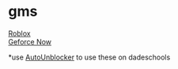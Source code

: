 # gms
[Roblox](https://wmeluna.com/gms/rob)   
[Geforce Now](https://play.geforcenow.com/mall/#/layout/games)

*use [AutoUnblocker](https://github.com/WmeLuna/Dadeschools-Scripts/raw/main/AutoUnblocker.user.js) to use these on dadeschools
